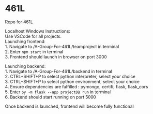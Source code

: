 # 461L
Repo for 461L


Localhost Windows Instructions:<br />
  Use VSCode for all projects.<br />
  Launching frontend:<br />
    1. Navigate to /A-Group-For-461L/teamproject in terminal<br />
    2. Enter `npm start` in terminal<br />
    3. Frontend should launch in browser on port 3000<br />
  
  Launching backend:<br />
    1. Navigate to /A-Group-For-461L/backend in terminal<br />
    2. CTRL+SHIFT+P to select python interpreter, select your choice<br />
    3. CTRL+SHIFT+P to select python environment, select your choice<br />
    4. Ensure dependencies are fulfilled : pymongo, certifi, flask, flask_cors<br />
    5. Enter `py -m flask --app projectDB run` in terminal<br />
    6. Backend should start running on port 5000<br />
    
  Once backend is launched, frontend will become fully functional<br />
    
   
